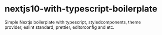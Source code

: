 # nextjs10-with-typescript-boilerplate
Simple Nextjs boilerplate with typescript, styledcomponents, theme provider, eslint standard, prettier, editorconfig and etc.
